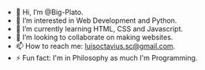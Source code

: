- 👋 Hi, I’m @Big-Plato.
- 👀 I’m interested in Web Development and Python.
- 🌱 I’m currently learning HTML, CSS and Javascript.
- 💞️ I’m looking to collaborate on making websites.
- 📫 How to reach me: luisoctavius.sc@gmail.com.
- ⚡ Fun fact: I'm in Philosophy as much I'm Programming.

<!---
Big-Plato/Big-Plato is a ✨ special ✨ repository because its `README.md` (this file) appears on your GitHub profile.
You can click the Preview link to take a look at your changes.
--->
